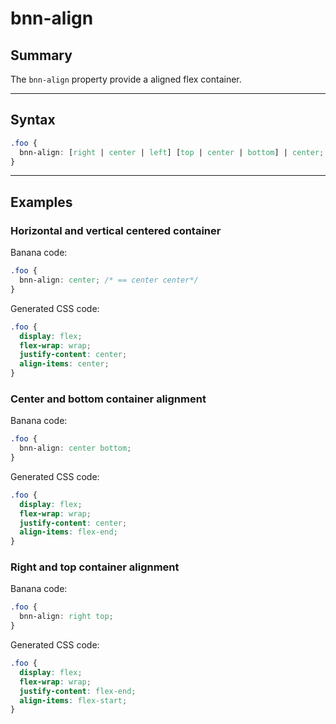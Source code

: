 # bnn-align

## Summary
The `bnn-align` property provide a aligned flex container.

<hr>

## Syntax

```css
.foo {
  bnn-align: [right | center | left] [top | center | bottom] | center;
}
```

<hr>

## Examples

### Horizontal and vertical centered container

Banana code:
```css
.foo {
  bnn-align: center; /* == center center*/
}
```

Generated CSS code:
```css
.foo {
  display: flex;
  flex-wrap: wrap;
  justify-content: center;
  align-items: center;
}
```

### Center and bottom container alignment

Banana code:
```css
.foo {
  bnn-align: center bottom;
}
```

Generated CSS code:
```css
.foo {
  display: flex;
  flex-wrap: wrap;
  justify-content: center;
  align-items: flex-end;
}
```

### Right and top container alignment

Banana code:
```css
.foo {
  bnn-align: right top;
}
```

Generated CSS code:
```css
.foo {
  display: flex;
  flex-wrap: wrap;
  justify-content: flex-end;
  align-items: flex-start;
}
```

